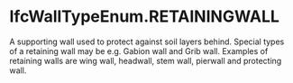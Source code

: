 IfcWallTypeEnum.RETAININGWALL
=============================
A supporting wall used to protect against soil layers behind. Special types of
a retaining wall may be e.g. Gabion wall and Grib wall. Examples of retaining
walls are wing wall, headwall, stem wall, pierwall and protecting wall.


